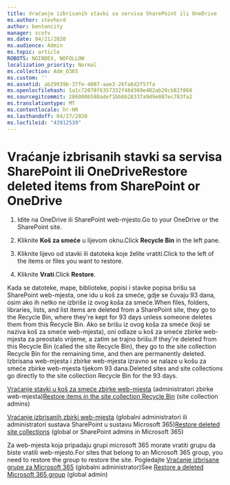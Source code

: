 ```yaml
---
title: Vraćanje izbrisanih stavki sa servisa SharePoint ili OneDrive
ms.author: stevhord
author: bentoncity
manager: scotv
ms.date: 04/21/2020
ms.audience: Admin
ms.topic: article
ROBOTS: NOINDEX, NOFOLLOW
localization_priority: Normal
ms.collection: Adm_O365
ms.custom: ''
ms.assetid: ab29939b-37fe-4007-aae3-26fa6d2f57fa
ms.openlocfilehash: 1a1c72078f6357332f48d369e482ab20cb82f868
ms.sourcegitcommit: 286000b588adef1bbbb28337a9d9e087ec783fa2
ms.translationtype: MT
ms.contentlocale: hr-HR
ms.lasthandoff: 04/27/2020
ms.locfileid: "43912539"
---
```

# <a name="restore-deleted-items-from-sharepoint-or-onedrive"></a><span data-ttu-id="db34c-102">Vraćanje izbrisanih stavki sa servisa SharePoint ili OneDrive</span><span class="sxs-lookup"><span data-stu-id="db34c-102">Restore deleted items from SharePoint or OneDrive</span></span>

1. <span data-ttu-id="db34c-103">Idite na OneDrive ili SharePoint web-mjesto.</span><span class="sxs-lookup"><span data-stu-id="db34c-103">Go to your OneDrive or the SharePoint site.</span></span>
    
2. <span data-ttu-id="db34c-104">Kliknite **Koš za smeće** u lijevom oknu.</span><span class="sxs-lookup"><span data-stu-id="db34c-104">Click **Recycle Bin** in the left pane.</span></span> 
    
3. <span data-ttu-id="db34c-105">Kliknite lijevo od stavki ili datoteka koje želite vratiti.</span><span class="sxs-lookup"><span data-stu-id="db34c-105">Click to the left of the items or files you want to restore.</span></span>
    
4. <span data-ttu-id="db34c-106">Kliknite **Vrati**.</span><span class="sxs-lookup"><span data-stu-id="db34c-106">Click **Restore**.</span></span> 
    
<span data-ttu-id="db34c-107">Kada se datoteke, mape, biblioteke, popisi i stavke popisa brišu sa SharePoint web-mjesta, one idu u koš za smeće, gdje se čuvaju 93 dana, osim ako ih netko ne izbriše iz ovog koša za smeće.</span><span class="sxs-lookup"><span data-stu-id="db34c-107">When files, folders, libraries, lists, and list items are deleted from a SharePoint site, they go to the Recycle Bin, where they're kept for 93 days unless someone deletes them from this Recycle Bin.</span></span> <span data-ttu-id="db34c-108">Ako se brišu iz ovog koša za smeće (koji se naziva koš za smeće web-mjesta), oni odlaze u koš za smeće zbirke web-mjesta za preostalo vrijeme, a zatim se trajno brišu.</span><span class="sxs-lookup"><span data-stu-id="db34c-108">If they're deleted from this Recycle Bin (called the site Recycle Bin), they go to the site collection Recycle Bin for the remaining time, and then are permanently deleted.</span></span> <span data-ttu-id="db34c-109">Izbrisana web-mjesta i zbirke web-mjesta izravno se nalaze u košu za smeće zbirke web-mjesta tijekom 93 dana.</span><span class="sxs-lookup"><span data-stu-id="db34c-109">Deleted sites and site collections go directly to the site collection Recycle Bin for the 93 days.</span></span>
  
<span data-ttu-id="db34c-110">[Vraćanje stavki u koš za smeće zbirke web-mjesta](https://go.microsoft.com/fwlink/?linkid=867800) (administratori zbirke web-mjesta)</span><span class="sxs-lookup"><span data-stu-id="db34c-110">[Restore items in the site collection Recycle Bin](https://go.microsoft.com/fwlink/?linkid=867800) (site collection admins)</span></span> 
  
<span data-ttu-id="db34c-111">[Vraćanje izbrisanih zbirki web-mjesta](https://go.microsoft.com/fwlink/?linkid=867660) (globalni administratori ili administratori sustava SharePoint u sustavu Microsoft 365)</span><span class="sxs-lookup"><span data-stu-id="db34c-111">[Restore deleted site collections](https://go.microsoft.com/fwlink/?linkid=867660) (global or SharePoint admins in Microsoft 365)</span></span> 
  
<span data-ttu-id="db34c-112">Za web-mjesta koja pripadaju grupi microsoft 365 morate vratiti grupu da biste vratili web-mjesto.</span><span class="sxs-lookup"><span data-stu-id="db34c-112">For sites that belong to an Microsoft 365 group, you need to restore the group to restore the site.</span></span> <span data-ttu-id="db34c-113">Pogledajte [Vraćanje izbrisane grupe za Microsoft 365](https://go.microsoft.com/fwlink/?linkid=867802) (globalni administrator)</span><span class="sxs-lookup"><span data-stu-id="db34c-113">See [Restore a deleted Microsoft 365 group](https://go.microsoft.com/fwlink/?linkid=867802) (global admin)</span></span> 
  

